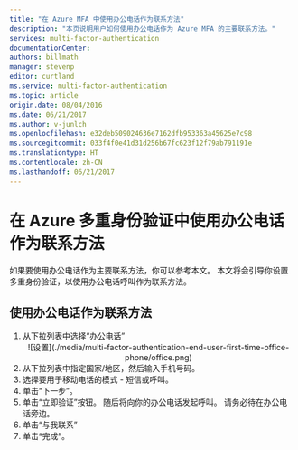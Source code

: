 ```yaml
---
title: "在 Azure MFA 中使用办公电话作为联系方法"
description: "本页说明用户如何使用办公电话作为 Azure MFA 的主要联系方法。"
services: multi-factor-authentication
documentationCenter: 
authors: billmath
manager: stevenp
editor: curtland
ms.service: multi-factor-authentication
ms.topic: article
origin.date: 08/04/2016
ms.date: 06/21/2017
ms.author: v-junlch
ms.openlocfilehash: e32deb509024636e7162dfb953363a45625e7c98
ms.sourcegitcommit: 033f4f0e41d31d256b67fc623f12f79ab791191e
ms.translationtype: HT
ms.contentlocale: zh-CN
ms.lasthandoff: 06/21/2017
---
```

# 在 Azure 多重身份验证中使用办公电话作为联系方法
<a id="use-office-phone-as-your-contact-method-with-azure-multi-factor-authentication" class="xliff"></a>

如果要使用办公电话作为主要联系方法，你可以参考本文。  本文将会引导你设置多重身份验证，以使用办公电话呼叫作为联系方法。

## 使用办公电话作为联系方法
<a id="to-use-your-office-phone-as-your-contact-method" class="xliff"></a>

<ol>
<li>从下拉列表中选择“办公电话”</li>

<center>![设置](./media/multi-factor-authentication-end-user-first-time-office-phone/office.png)</center>

<li>从下拉列表中指定国家/地区，然后输入手机号码。</li>
<li>选择要用于移动电话的模式 - 短信或呼叫。</li>
<li>单击“下一步”。</li>
<li>单击“立即验证”按钮。 随后将向你的办公电话发起呼叫。  请务必待在办公电话旁边。 
<li>单击“与我联系”</li>
<li>单击“完成”。</li>

